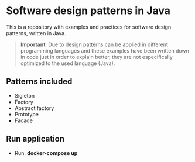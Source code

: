 # Software design patterns in Java
This is a repository with examples and practices for software design patterns, written in Java.
> **Important**: Due to design patterns can be applied in different programming languages and these examples have been written down in code just in order to explain better, they are not especifically optimized to the used language (Java).
## Patterns included
- Sigleton
- Factory
- Abstract factory
- Prototype
- Facade
## Run application
- Run: **docker-compose up**